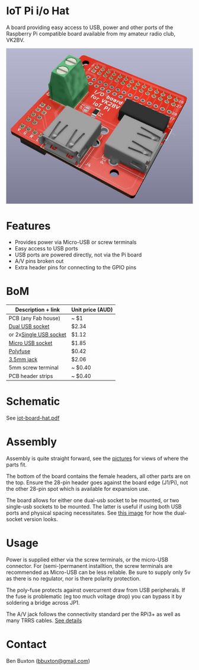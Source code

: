 # IoT Pi i/o Hat

A board providing easy access to USB, power and other ports of
the Raspberry Pi compatible board available from my amateur radio
club, VK2BV.

![Render](https://github.com/buxtronix/iot-pi-hat/blob/master/images/render-1.jpg?raw=true "Board render")

# Features

 * Provides power via Micro-USB or screw terminals
 * Easy access to USB ports
 * USB ports are powered directly, not via the Pi board
 * A/V pins broken out
 * Extra header pins for connecting to the GPIO pins

# BoM

| Description + link | Unit price (AUD) |
| ------------------ | ------------ |
| PCB (any Fab house)|  ~ $1 |
| [Dual USB socket](https://au.rs-online.com/web/p/usb-connectors/8006848/)    | $2.34        |
| or 2x[Single USB socket](https://au.rs-online.com/web/p/usb-connectors/1612306/)    | $1.12        |
| [Micro USB socket](https://au.rs-online.com/web/p/usb-connectors/7025475/) | $1.85 |
| [Polyfuse](https://au.rs-online.com/web/p/resettable-surface-mount-fuses/6478409/) | $0.42 |
| [3.5mm jack](https://au.rs-online.com/web/p/jack-plugs-sockets/8051668/) | $2.06 |
| 5mm screw terminal | ~ $0.40 |
| PCB header strips | ~ $0.40 |

# Schematic

See [iot-board-hat.pdf](https://raw.githubusercontent.com/buxtronix/iot-pi-hat/master/iot-board-hat.pdf)

# Assembly

Assembly is quite straight forward, see the [pictures](images/) for views
of where the parts fit.

The bottom of the board contains the female headers, all other parts are
on the top. Ensure the 28-pin header goes against the board edge (J1/Pi),
not the other 28-pin spot which is available for expansion use.

The board allows for either one dual-usb socket to be mounted, or two
single-usb sockets to be mounted. The latter is useful if using both USB
ports and physical spacing necessitates. See [this image](images/render-4.jpg)
for how the dual-socket version looks.

# Usage

Power is supplied either via the screw terminals, or the micro-USB
connector. For (semi-)permanent installtion, the screw terminals are
recommended as Micro-USB can be less reliable. Be sure to supply only
5v as there is no regulator, nor is there polarity protection.

The poly-fuse protects against overcurrent draw from USB peripherals. If
the fuse is problematic (eg too much voltage drop) you can bypass it by
soldering a bridge across JP1.

The A/V jack follows the connectivity standard per the RPi3+ as well as many
TRRS cables. [See details](https://www.raspberrypi-spy.co.uk/2014/07/raspberry-pi-model-b-3-5mm-audiovideo-jack/)

# Contact

Ben Buxton (bbuxton@gmail.com)
